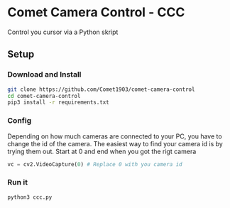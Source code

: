 # Comet Camera Control - CCC
Control you cursor via a Python skript

## Setup
### Download and Install
```bash
git clone https://github.com/Comet1903/comet-camera-control
cd comet-camera-control
pip3 install -r requirements.txt
```
### Config
Depending on how much cameras are connected to your PC, you have to change the id of the camera. The easiest way to find your camera id is by trying them out. Start at 0 and end when you got the rigt camera
```python
vc = cv2.VideoCapture(0) # Replace 0 with you camera id
```
### Run it
```bash
python3 ccc.py
```


